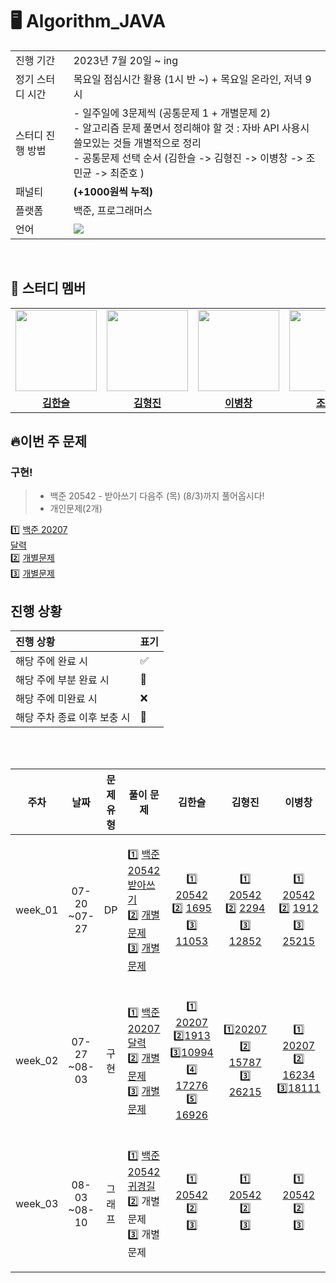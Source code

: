 # 🖥 Algorithm_JAVA

<table>
  <tr>
    <td>진행 기간</td>
    <td>2023년 7월 20일 ~ ing </td>
  </tr>
  <tr>
    <td>정기 스터디 시간</td>
    <td>목요일 점심시간 활용 (1시 반 ~) + 목요일 온라인, 저녁 9시</td>
</tr>
  <tr>
    <td>스터디 진행 방법</td>
    <td>
    - 일주일에 3문제씩 (공통문제 1  + 개별문제 2) <br>
    - 알고리즘 문제 풀면서 정리해야 할 것 : 자바 API 사용시 쓸모있는 것들 개별적으로 정리<br>
    - 공통문제 선택 순서 (김한슬 -> 김형진 -> 이병창 -> 조민균 -> 최준호 )<br>
    </td>
  </tr>
 <tr>
   <td>패널티</td> 
   <td><b>(+1000원씩 누적)</b></td>
 </tr>
  <tr>
    <td>플랫폼</td>
    <td>백준, 프로그래머스</td>
  </tr>
  <tr>
    <td>언어</td>
    <td><img src="https://img.shields.io/badge/Java-007396.svg?&style=for-the-badge&logo=Java&logoColor=white">
    </td>
  </tr>
</table>

<br/>

## 🤖 스터디 멤버
<table>
 <tr>
    <td align="center"><a href="https://github.com/slcloe"><img src="https://avatars.githubusercontent.com/u/67732600?v=4" width="130px;" alt=""></a></td>
    <td align="center"><a href="https://github.com/HyeongjinKim98"><img src="https://avatars.githubusercontent.com/u/79950123?v=4" width="130px;" alt=""></a></td>
    <td align="center"><a href="https://github.com/dig04214"><img src="https://avatars.githubusercontent.com/u/81416039?v=4" width="130px;" alt=""></a></td>
    <td align="center"><a href="https://github.com/jmg9776"><img src="https://avatars.githubusercontent.com/u/82408159?v=4" width="130px;" alt=""></a></td>
    <td align="center"><a href="https://github.com/junoade"><img src="https://avatars.githubusercontent.com/u/54317409?v=4" width="130px;" alt=""></a></td>
  </tr>
  <tr>
    <td align="center"><a href="https://github.com/slcloe"><b>김한슬</b></a></td>
    <td align="center"><a href="https://github.com/HyeongjinKim98"><b>김형진</b></a></td>
    <td align="center"><a href="https://github.com/dig04214"><b>이병창</b></a></td>
    <td align="center"><a href="https://github.com/jmg9776"><b>조민균</b></a></td>
    <td align="center"><a href="https://github.com/junoade"><b>최준호</b></a></td>
  </tr>
</table>

## 🔥이번 주 문제

### 구현!
> - 백준 20542 - 받아쓰기 다음주 (목) (8/3)까지 풀어옵시다!
> - 개인문제(2개)
  
1️⃣ [백준 20207<br>달력](https://www.acmicpc.net/problem/20207)<br>
2️⃣ [개별문제](링크) <br>
3️⃣ [개별문제](링크) 



## 진행 상황

| 진행 상황            | 표기  |
|:-----------------|:----|
| 해당 주에 완료 시       | ✅   |
| 해당 주에 부분 완료 시    | 🔢  |
| 해당 주에 미완료 시      | ❌   |
| 해당 주차 종료 이후 보충 시 | 🔺  |

<br/>

<br>

|   주차    |      날짜       | 문제 유형 | 풀이 문제 |김한슬 | 김형진 | 이병창 |                                                                             조민균                                                                             | 최준호 |
|:-------:|:-------------:|:-------:|:-------:|:-------:|:---------:|:--------:|:-----------------------------------------------------------------------------------------------------------------------------------------------------------:|:---:|
| week_01 |07-20<br>~07-27| DP  | <p align=left> 1️⃣ [백준 20542<br>받아쓰기](https://www.acmicpc.net/problem/20542) <br> 2️⃣ [개별문제](링크) <br> 3️⃣ [개별문제](링크)   </p> | 1️⃣ [20542](https://www.acmicpc.net/problem/20542) <br/> 2️⃣ [1695](https://www.acmicpc.net/problem/1695) <br/> 3️⃣ [11053](https://www.acmicpc.net/problem/11053) | 1️⃣ [20542](https://www.acmicpc.net/problem/20542) <br/> 2️⃣ [2294](https://www.acmicpc.net/problem/2294) <br/> 3️⃣ [12852](https://www.acmicpc.net/problem/12852)|1️⃣ [20542](https://www.acmicpc.net/problem/20542) <br> 2️⃣ [1912](https://www.acmicpc.net/problem/1912) <br> 3️⃣ [25215](https://www.acmicpc.net/problem/25215) |1️⃣ [20542](https://www.acmicpc.net/problem/20542) <br> 2️⃣ [6571](https://www.acmicpc.net/problem/6571) <br> 3️⃣ [110523](https://www.acmicpc.net/problem/11053) | 1️⃣[20542](https://www.acmicpc.net/problem/20542) <br> 2️⃣[11726](https://www.acmicpc.net/problem/11726) <br> 3️⃣ [PRG_42898](https://school.programmers.co.kr/learn/courses/30/lessons/42898)      |
| week_02 |07-27<br>~08-03| 구현 | <p align=left> 1️⃣ [백준 20207<br>달력](https://www.acmicpc.net/problem/20207) <br> 2️⃣ [개별문제](링크) <br> 3️⃣ [개별문제](링크)   </p> | 1️⃣ [20207](https://www.acmicpc.net/problem/20207)<br> 2️⃣[1913](https://www.acmicpc.net/problem/1913) <br> 3️⃣[10994](https://www.acmicpc.net/problem/10994) <br> 4️⃣ [17276](https://www.acmicpc.net/problem/17276)<br> 5️⃣ [16926](https://www.acmicpc.net/problem/16926)| 1️⃣[20207](https://www.acmicpc.net/problem/20207) <br/> 2️⃣ [15787](https://www.acmicpc.net/problem/15787)<br/> 3️⃣ [26215](https://www.acmicpc.net/problem/26215)|1️⃣ [20207](https://www.acmicpc.net/problem/20207)<br> 2️⃣ [16234](https://www.acmicpc.net/problem/16234)<br> 3️⃣[18111](https://www.acmicpc.net/problem/18111) |1️⃣ [2842](https://www.acmicpc.net/problem/2842) <br/> 2️⃣ [20207](https://www.acmicpc.net/problem/20207)<br/> 3️⃣ [2615](https://www.acmicpc.net/problem/2615)<br> 4️⃣ [16236](https://www.acmicpc.net/problem/16236) <br> 5️⃣ [17143](https://www.acmicpc.net/problem/17143) | 1️⃣[20207](https://www.acmicpc.net/problem/20207) <br/> 2️⃣[13335](https://www.acmicpc.net/problem/13335) <br/> 3️⃣ [2615](https://www.acmicpc.net/problem/2615) |
| week_03 |08-03<br>~08-10| 그래프  | <p align=left> 1️⃣ [백준 20542<br>귀경길](https://www.acmicpc.net/problem/20542)  <br/> 2️⃣ 개별문제 <br/> 3️⃣ 개별문제 | 1️⃣ [20542](https://www.acmicpc.net/problem/20542)<br/>2️⃣<br/> 3️⃣ | 1️⃣ [20542](https://www.acmicpc.net/problem/20542) <br/> 2️⃣  <br/> 3️⃣ | 1️⃣ [20542](https://www.acmicpc.net/problem/20542) <br/> 2️⃣  <br/> 3️⃣| 1️⃣ [20542](https://www.acmicpc.net/problem/20542) <br/> 2️⃣  <br/> 3️⃣| 1️⃣ [20542](https://www.acmicpc.net/problem/20542) <br/> 2️⃣  <br/> 3️⃣| 1️⃣ [20542](https://www.acmicpc.net/problem/20542) <br/> 2️⃣  <br/> 3️⃣| 1️⃣ [20542](https://www.acmicpc.net/problem/20542) <br/> 2️⃣  <br/> 3️⃣
